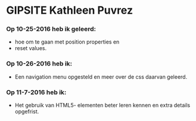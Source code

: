 # GIPSITE Kathleen Puvrez

### Op 10-25-2016 heb ik geleerd:

 - hoe om te gaan met position properties en
 - reset values.
 
### Op 10-26-2016 heb ik:

 - Een navigation menu opgesteld en meer over de css daarvan geleerd.

### Op 11-7-2016 heb ik: 

 - Het gebruik van HTML5- elementen beter leren kennen en extra details opgefrist.
